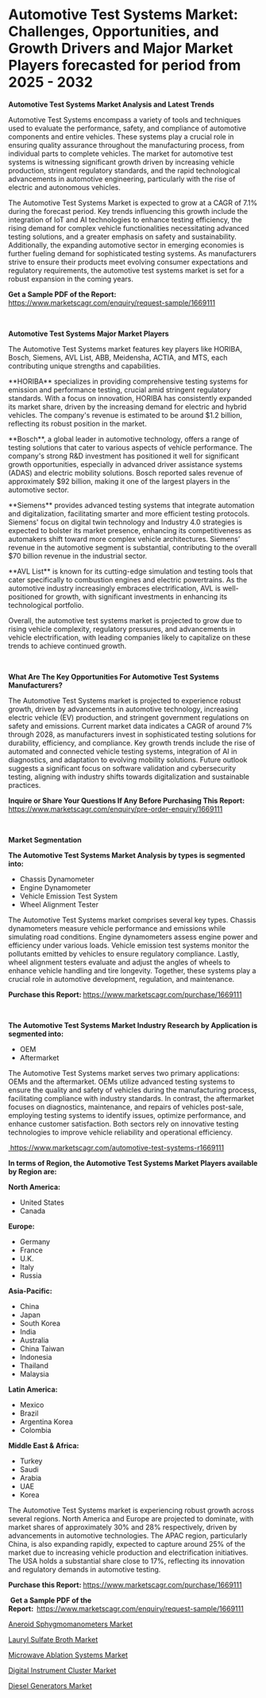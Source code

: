 <p><h1>Automotive Test Systems Market: Challenges, Opportunities, and Growth Drivers and Major Market Players forecasted for period from 2025 - 2032</h1></p><p><strong>Automotive Test Systems Market Analysis and Latest Trends</strong></p>
<p><p>Automotive Test Systems encompass a variety of tools and techniques used to evaluate the performance, safety, and compliance of automotive components and entire vehicles. These systems play a crucial role in ensuring quality assurance throughout the manufacturing process, from individual parts to complete vehicles. The market for automotive test systems is witnessing significant growth driven by increasing vehicle production, stringent regulatory standards, and the rapid technological advancements in automotive engineering, particularly with the rise of electric and autonomous vehicles.</p><p>The Automotive Test Systems Market is expected to grow at a CAGR of 7.1% during the forecast period. Key trends influencing this growth include the integration of IoT and AI technologies to enhance testing efficiency, the rising demand for complex vehicle functionalities necessitating advanced testing solutions, and a greater emphasis on safety and sustainability. Additionally, the expanding automotive sector in emerging economies is further fueling demand for sophisticated testing systems. As manufacturers strive to ensure their products meet evolving consumer expectations and regulatory requirements, the automotive test systems market is set for a robust expansion in the coming years.</p></p>
<p><strong>Get a Sample PDF of the Report:&nbsp;</strong> <a href="https://www.marketscagr.com/enquiry/request-sample/1669111?utm_campaign=2517&utm_medium=2&utm_source=Github&utm_content=ia&utm_term=11042025&utm_id=automotive-test-systems">https://www.marketscagr.com/enquiry/request-sample/1669111</a></p>
<p>&nbsp;</p>
<p><strong>Automotive Test Systems Major Market Players</strong></p>
<p><p>The Automotive Test Systems market features key players like HORIBA, Bosch, Siemens, AVL List, ABB, Meidensha, ACTIA, and MTS, each contributing unique strengths and capabilities.</p><p>**HORIBA** specializes in providing comprehensive testing systems for emission and performance testing, crucial amid stringent regulatory standards. With a focus on innovation, HORIBA has consistently expanded its market share, driven by the increasing demand for electric and hybrid vehicles. The company's revenue is estimated to be around $1.2 billion, reflecting its robust position in the market.</p><p>**Bosch**, a global leader in automotive technology, offers a range of testing solutions that cater to various aspects of vehicle performance. The company's strong R&D investment has positioned it well for significant growth opportunities, especially in advanced driver assistance systems (ADAS) and electric mobility solutions. Bosch reported sales revenue of approximately $92 billion, making it one of the largest players in the automotive sector.</p><p>**Siemens** provides advanced testing systems that integrate automation and digitalization, facilitating smarter and more efficient testing protocols. Siemens' focus on digital twin technology and Industry 4.0 strategies is expected to bolster its market presence, enhancing its competitiveness as automakers shift toward more complex vehicle architectures. Siemens’ revenue in the automotive segment is substantial, contributing to the overall $70 billion revenue in the industrial sector.</p><p>**AVL List** is known for its cutting-edge simulation and testing tools that cater specifically to combustion engines and electric powertrains. As the automotive industry increasingly embraces electrification, AVL is well-positioned for growth, with significant investments in enhancing its technological portfolio.</p><p>Overall, the automotive test systems market is projected to grow due to rising vehicle complexity, regulatory pressures, and advancements in vehicle electrification, with leading companies likely to capitalize on these trends to achieve continued growth.</p></p>
<p>&nbsp;</p>
<p><strong>What Are The Key Opportunities For Automotive Test Systems Manufacturers?</strong></p>
<p><p>The Automotive Test Systems market is projected to experience robust growth, driven by advancements in automotive technology, increasing electric vehicle (EV) production, and stringent government regulations on safety and emissions. Current market data indicates a CAGR of around 7% through 2028, as manufacturers invest in sophisticated testing solutions for durability, efficiency, and compliance. Key growth trends include the rise of automated and connected vehicle testing systems, integration of AI in diagnostics, and adaptation to evolving mobility solutions. Future outlook suggests a significant focus on software validation and cybersecurity testing, aligning with industry shifts towards digitalization and sustainable practices.</p></p>
<p><strong>Inquire or Share Your Questions If Any Before Purchasing This Report:</strong> <a href="https://www.marketscagr.com/enquiry/pre-order-enquiry/1669111?utm_campaign=2517&utm_medium=2&utm_source=Github&utm_content=ia&utm_term=11042025&utm_id=automotive-test-systems">https://www.marketscagr.com/enquiry/pre-order-enquiry/1669111</a></p>
<p>&nbsp;</p>
<p><strong>Market Segmentation</strong></p>
<p><strong>The Automotive Test Systems Market Analysis by types is segmented into:</strong></p>
<p><ul><li>Chassis Dynamometer</li><li>Engine Dynamometer</li><li>Vehicle Emission Test System</li><li>Wheel Alignment Tester</li></ul></p>
<p><p>The Automotive Test Systems market comprises several key types. Chassis dynamometers measure vehicle performance and emissions while simulating road conditions. Engine dynamometers assess engine power and efficiency under various loads. Vehicle emission test systems monitor the pollutants emitted by vehicles to ensure regulatory compliance. Lastly, wheel alignment testers evaluate and adjust the angles of wheels to enhance vehicle handling and tire longevity. Together, these systems play a crucial role in automotive development, regulation, and maintenance.</p></p>
<p><strong>Purchase this Report:&nbsp;</strong><a href="https://www.marketscagr.com/purchase/1669111?utm_campaign=2517&utm_medium=2&utm_source=Github&utm_content=ia&utm_term=11042025&utm_id=automotive-test-systems">https://www.marketscagr.com/purchase/1669111</a></p>
<p>&nbsp;</p>
<p><strong>The Automotive Test Systems Market Industry Research by Application is segmented into:</strong></p>
<p><ul><li>OEM</li><li>Aftermarket</li></ul></p>
<p><p>The Automotive Test Systems market serves two primary applications: OEMs and the aftermarket. OEMs utilize advanced testing systems to ensure the quality and safety of vehicles during the manufacturing process, facilitating compliance with industry standards. In contrast, the aftermarket focuses on diagnostics, maintenance, and repairs of vehicles post-sale, employing testing systems to identify issues, optimize performance, and enhance customer satisfaction. Both sectors rely on innovative testing technologies to improve vehicle reliability and operational efficiency.</p></p>
<p><a href="https://www.marketscagr.com/automotive-test-systems-r1669111?utm_campaign=2517&utm_medium=2&utm_source=Github&utm_content=ia&utm_term=11042025&utm_id=automotive-test-systems">&nbsp;https://www.marketscagr.com/automotive-test-systems-r1669111</a></p>
<p><strong>In terms of Region, the Automotive Test Systems Market Players available by Region are:</strong></p>
<p>
    <p> <strong> North America: </strong>
        <ul>
            <li>United States</li>
            <li>Canada</li>
        </ul>
        </p> 
    <p> <strong> Europe: </strong>
        <ul>
            <li>Germany</li>
            <li>France</li>
            <li>U.K.</li>
            <li>Italy</li>
            <li>Russia</li>
        </ul>
        </p> 
    <p> <strong> Asia-Pacific: </strong>
        <ul>
            <li>China</li>
            <li>Japan</li>
            <li>South Korea</li>
            <li>India</li>
            <li>Australia</li>
            <li>China Taiwan</li>
            <li>Indonesia</li>
            <li>Thailand</li>
            <li>Malaysia</li>
        </ul>
        </p> 
    <p> <strong> Latin America: </strong>
        <ul>
            <li>Mexico</li>
            <li>Brazil</li>
            <li>Argentina Korea</li>
            <li>Colombia</li>
        </ul>
        </p> 
    <p> <strong> Middle East & Africa: </strong>
        <ul>
            <li>Turkey</li>
            <li>Saudi</li>
            <li>Arabia</li>
            <li>UAE</li>
            <li>Korea</li>
        </ul>
    </p>
    </p>
<p><p>The Automotive Test Systems market is experiencing robust growth across several regions. North America and Europe are projected to dominate, with market shares of approximately 30% and 28% respectively, driven by advancements in automotive technologies. The APAC region, particularly China, is also expanding rapidly, expected to capture around 25% of the market due to increasing vehicle production and electrification initiatives. The USA holds a substantial share close to 17%, reflecting its innovation and regulatory demands in automotive testing.</p></p>
<p><strong>Purchase this Report: </strong><a href="https://www.marketscagr.com/purchase/1669111?utm_campaign=2517&utm_medium=2&utm_source=Github&utm_content=ia&utm_term=11042025&utm_id=automotive-test-systems">https://www.marketscagr.com/purchase/1669111</a></p>
<p>&nbsp;<strong>Get a Sample PDF of the Report:&nbsp;&nbsp;</strong><a href="https://www.marketscagr.com/enquiry/request-sample/1669111?utm_campaign=2517&utm_medium=2&utm_source=Github&utm_content=ia&utm_term=11042025&utm_id=automotive-test-systems">https://www.marketscagr.com/enquiry/request-sample/1669111</a></p>
<p><strong></strong></p>
<p><p><a href="https://www.linkedin.com/pulse/aneroid-sphygmomanometers-market-report-analyzing-size-euokf?utm_campaign=2517&utm_medium=2&utm_source=Github&utm_content=ia&utm_term=11042025&utm_id=automotive-test-systems">Aneroid Sphygmomanometers Market</a></p><p><a href="https://www.linkedin.com/pulse/lauryl-sulfate-broth-market-investigation-industry-evolution-whh1f?utm_campaign=2517&utm_medium=2&utm_source=Github&utm_content=ia&utm_term=11042025&utm_id=automotive-test-systems">Lauryl Sulfate Broth Market</a></p><p><a href="https://www.linkedin.com/pulse/microwave-ablation-systems-market-analysis-share-size-bvqtf?utm_campaign=2517&utm_medium=2&utm_source=Github&utm_content=ia&utm_term=11042025&utm_id=automotive-test-systems">Microwave Ablation Systems Market</a></p><p><a href="https://github.com/doljanzwald/Market-Research-Report-List-1/blob/main/digital-instrument-cluster-market.md?utm_campaign=2517&utm_medium=2&utm_source=Github&utm_content=ia&utm_term=11042025&utm_id=automotive-test-systems">Digital Instrument Cluster Market</a></p><p><a href="https://github.com/rianttegang/Market-Research-Report-List-1/blob/main/diesel-generators-market.md?utm_campaign=2517&utm_medium=2&utm_source=Github&utm_content=ia&utm_term=11042025&utm_id=automotive-test-systems">Diesel Generators Market</a></p></p>